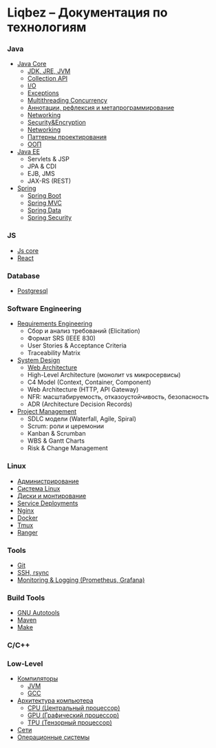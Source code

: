 # Liqbez – Документация по технологиям

### Java

- [Java Core]()
    - [JDK, JRE, JVM]()
    - [Collection API]()
    - [I/O]()
    - [Exceptions]()
    - [Multithreading Concurrency]()
    - [Аннотации, рефлексия и метапрограммирование]()
    - [Networking]()
    - [Security&Encryption]()
    - [Networking]()
    - [Паттерны проектирования]()
    - [ООП]()
- [Java EE]()
    - Servlets & JSP
    - JPA & CDI
    - EJB, JMS
    - JAX-RS (REST)
- [Spring]()
    - [Spring Boot]()
    - [Spring MVC]()
    - [Spring Data]()
    - [Spring Security]()

### JS

- [Js core]()
- [React]()

### Database

- [Postgresql]()

### Software Engineering

- [Requirements Engineering]()
    - Сбор и анализ требований (Elicitation)
    - Формат SRS (IEEE 830)
    - User Stories & Acceptance Criteria
    - Traceability Matrix
- [System Design]()
    - [Web Architecture]()
    - High-Level Architecture (монолит vs микросервисы)
    - C4 Model (Context, Container, Component)
    - Web Architecture (HTTP, API Gateway)
    - NFR: масштабируемость, отказоустойчивость, безопасность
    - ADR (Architecture Decision Records)
- [Project Management]()
    - SDLC модели (Waterfall, Agile, Spiral)
    - Scrum: роли и церемонии
    - Kanban & Scrumban
    - WBS & Gantt Charts
    - Risk & Change Management

### Linux

- [Администрирование]()
- [Система Linux]()
- [Диски и монтирование]()
- [Service Deployments]()
- [Nginx]()
- [Docker]()
- [Tmux]()
- [Ranger]()

### Tools

- [Git](docs/tools/git.md)
- [SSH, rsync]()
- [Monitoring & Logging (Prometheus, Grafana)]()

### Build Tools

- [GNU Autotools]()
- [Maven]()
- [Make]()

### С/С++

### Low-Level

- [Компиляторы](distribution/architecture/compilers.md)
    - [JVM]()
    - [GCC]()
- [Архитектура компьютера](distribution/architecture/computer-architecture.md)
    - [CPU (Центральный процессор)](distribution/architecture/cpu.md)
    - [GPU (Графический процессор)](distribution/architecture/gpu.md)
    - [TPU (Тензорный процессор)](docs/low-level/tpu.md)
- [Сети](distribution/architecture/networks.md)
- [Операционные системы](distribution/architecture/os.md)
